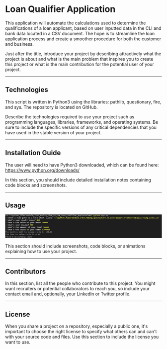 # Loan Qualifier Application

This application will automate the calculations used to determine the qualifications of a loan applicant, based on user inputted data in the CLI and bank data located in a CSV document. The hope is to streamline the loan application process and create a smoother procedure for both the customer and business.

Just after the title, introduce your project by describing attractively what the project is about and what is the main problem that inspires you to create this project or what is the main contribution for the potential user of your project.

---

## Technologies

This script is written in Python3 using the libraries: pathlib, questionary, fire, and sys. The repository is located on GitHub.

Describe the technologies required to use your project such as programming languages, libraries, frameworks, and operating systems. Be sure to include the specific versions of any critical dependencies that you have used in the stable version of your project.

---

## Installation Guide

The user will need to have Python3 downloaded, which can be found here: https://www.python.org/downloads/

In this section, you should include detailed installation notes containing code blocks and screenshots.

---

## Usage

![](2022-10-31-15-52-30.png)

This section should include screenshots, code blocks, or animations explaining how to use your project.

---

## Contributors

In this section, list all the people who contribute to this project. You might want recruiters or potential collaborators to reach you, so include your contact email and, optionally, your LinkedIn or Twitter profile.

---

## License

When you share a project on a repository, especially a public one, it's important to choose the right license to specify what others can and can't with your source code and files. Use this section to include the license you want to use.

